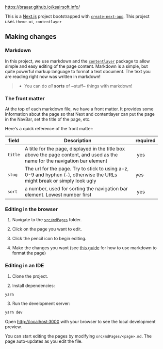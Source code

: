 https://braaar.github.io/ksairsoft.info/

This is a [Next.js](https://nextjs.org/) project bootstrapped with [`create-next-app`](https://github.com/vercel/next.js/tree/canary/packages/create-next-app). This project uses `theme-ui`, `contentlayer`

## Making changes

### Markdown

In this project, we use markdown and the [`contentlayer`](https://github.com/contentlayerdev/contentlayer) package to allow simple and easy editing of the page content.
Markdown is a simple, but quite powerful markup language to format a text document. The text you are reading right now was written in markdown!

> - You can do *all* **sorts** of ~stuff~ things with markdown!

### The front matter

At the top of each markdown file, we have a front matter. It provides some information about the page so that Next and contentlayer can put the page in the NavBar, set the title of the page, etc.

Here's a quick reference of the front matter:

| field   | Description | required |
| ------- |------------ | -------- |
| `title` | A title for the page, displayed in the title box above the page content, and used as the name for the navigation bar element | yes |
| `slug`  | The url for the page. Try to stick to using a-z, 0-9 and hyphen (`-`), otherwise the URLs might break or simply look ugly | yes |
| `sort`  | a number, used for sorting the navigation bar element. Lowest number first | yes |

### Editing in the browser

1. Navigate to the [`src/mdPages`](https://github.com/braaar/ksairsoft.info/tree/main/src/mdPages) folder.

2. Click on the page you want to edit.

3. Click the pencil icon to begin editing.

4. Make the changes you want (see [this guide](https://www.markdownguide.org/getting-started/) for how to use markdown to format the page)


### Editing in an IDE

1. Clone the project.

2. Install dependencies:

```bash
yarn
```

3. Run the development server:

```bash
yarn dev
```

Open [http://localhost:3000](http://localhost:3000) with your browser to see the local development preview.

You can start editing the pages by modifying `src/mdPages/<page>.md`. The page auto-updates as you edit the file.

